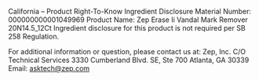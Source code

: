  
 
 
California – Product Right-To-Know Ingredient Disclosure 
Material Number: 000000000001049969 
Product Name: Zep Erase Ii Vandal Mark Remover 20N14.5_12Ct 
Ingredient disclosure for this product is not required per SB 258 Regulation. 
 
For additional information or question, please contact us at: 
Zep, Inc. 
C/O Technical Services 
3330 Cumberland Blvd. SE, Ste 700 
Atlanta, GA 30339 
Email: asktech@zep.com 
 
 
 
 
